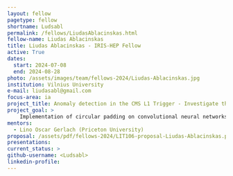```yaml
---
layout: fellow
pagetype: fellow
shortname: Ludsabl
permalink: /fellows/LiudasAblacinskas.html
fellow-name: Liudas Ablacinskas
title: Liudas Ablacinskas - IRIS-HEP Fellow
active: True
dates:
  start: 2024-07-08
  end: 2024-08-28
photo: /assets/images/team/fellows-2024/Liudas-Ablacinskas.jpg
institution: Vilnius University
e-mail: liudasabl@gmail.com
focus-area: ia
project_title: Anomaly detection in the CMS L1 Trigger - Investigate the effects of circular padding for convolutional neural networks over cyclic data
project_goal: >
    Implementation of circular padding on convolutional neural networks and investigation off its potential effects on the performance of CICADA. The models is trained on simplified, simulated dataset to gauge the potential impact of such padding techniques for the CICADA use case.
mentors:
  - Lino Oscar Gerlach (Priceton University)
proposal: /assets/pdf/fellows-2024/LIT106-proposal-Liudas-Ablacinskas.pdf
presentations:
current_status: >
github-username: <Ludsabl>
linkedin-profile: 
---
```

